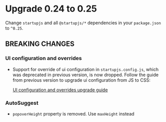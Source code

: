 # Upgrade 0.24 to 0.25

Change `startupjs` and all `@startupjs/*` dependencies in your `package.json` to `^0.25`.

## BREAKING CHANGES

### UI configuration and overrides

- Support for override of ui configuration in `startupjs.config.js`, which was deprecated in previous version, is now dropped. Follow the guide from previous version to upgrade ui configuration from JS to CSS:

    [UI configuration and overrides upgrade guide](/docs/migration-guides/0.24.md)

### AutoSuggest
- `popoverHeight` property is removed. Use `maxHeight` instead
